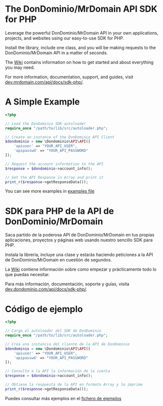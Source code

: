 # The DonDominio/MrDomain API SDK for PHP

Leverage the powerful DonDominio/MrDomain API in your own applications, projects, and websites
using our easy-to-use SDK for PHP.

Install the library, include one class, and you will be making requests to the DonDominio/MrDomain
API in a matter of seconds.

The [Wiki](https://github.com/dondominio/sdk-php/wiki/) contains information on how to get started and about everything you may need.

For more information, documentation, support, and guides, visit
[dev.mrdomain.com/api/docs/sdk-php/](https://dev.mrdomain.com/api/docs/sdk-php/).

# A Simple Example

```php
<?php

// Load the DonDominio SDK autoloader
require_once "/path/to/lib/src/autoloader.php";

// Create an instance of the DonDominio API Client
$dondominio = new \Dondominio\API\API([
    'apiuser' => "YOUR_API_USER",
    'apipasswd' => "YOUR_API_PASSWORD"
]);

// Request the account information to the API
$response = $dondominio->account_info();

// Get the API Response in Array and print it
print_r($response->getResponseData());

```

You can see more examples in [examples file](https://github.com/dondominio/sdk-php/tree/master/examples)

# SDK para PHP de la API de DonDominio/MrDomain

Saca partido de la poderosa API de DonDominio/MrDomain en tus propias aplicaciones, proyectos y 
páginas web usando nuestro sencillo SDK para PHP.

Instala la librería, incluye una clase y estarás haciendo peticiones a la API de DonDominio/MrDomain
en cuestión de segundos.

La [Wiki](https://github.com/dondominio/sdk-php/wiki/) contiene información sobre como empezar y prácticamente todo lo que puedas necesitar.

Para más información, documentación, soporte y guías, visita
[dev.dondominio.com/api/docs/sdk-php/](https://dev.dondominio.com/api/docs/sdk-php/).

# Código de ejemplo

```php
<?php

// Carga el autoloader del SDK de DonDominio
require_once "/path/to/lib/src/autoloader.php";

// Crea una instancia del cliente de la API de DonDominio
$dondominio = new \Dondominio\API\API([
    'apiuser' => "YOUR_API_USER",
    'apipasswd' => "YOUR_API_PASSWORD"
]);

// Consulta a la API la información de la cuenta
$response = $dondominio->account_info();

// Obtiene la respuesta de la API en formato Array y lo imprime
print_r($response->getResponseData());

```

Puedes consultar más ejemplos en el [fichero de ejemplos](https://github.com/dondominio/sdk-php/tree/master/examples)
